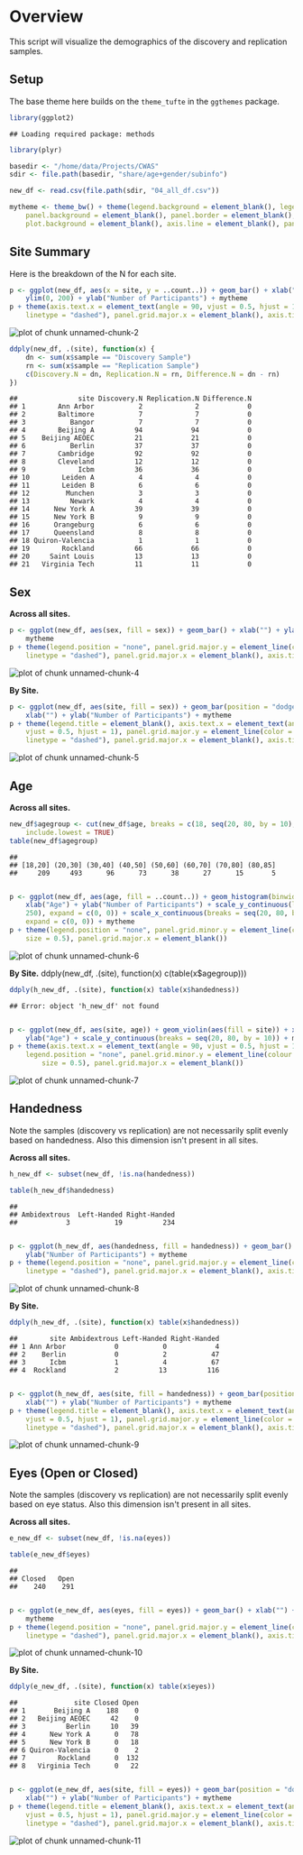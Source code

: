 # Overview

This script will visualize the demographics of the discovery and replication samples.

## Setup

The base theme here builds on the `theme_tufte` in the `ggthemes` package.


```r
library(ggplot2)
```

```
## Loading required package: methods
```

```r
library(plyr)

basedir <- "/home/data/Projects/CWAS"
sdir <- file.path(basedir, "share/age+gender/subinfo")

new_df <- read.csv(file.path(sdir, "04_all_df.csv"))

mytheme <- theme_bw() + theme(legend.background = element_blank(), legend.key = element_blank(), 
    panel.background = element_blank(), panel.border = element_blank(), strip.background = element_blank(), 
    plot.background = element_blank(), axis.line = element_blank(), panel.grid.minor = element_blank())
```


## Site Summary

Here is the breakdown of the N for each site.


```r
p <- ggplot(new_df, aes(x = site, y = ..count..)) + geom_bar() + xlab("") + 
    ylim(0, 200) + ylab("Number of Participants") + mytheme
p + theme(axis.text.x = element_text(angle = 90, vjust = 0.5, hjust = 1), panel.grid.major.y = element_line(color = "grey90", 
    linetype = "dashed"), panel.grid.major.x = element_blank(), axis.ticks.x = element_blank())
```

![plot of chunk unnamed-chunk-2](figure/unnamed-chunk-2.png) 



```r
ddply(new_df, .(site), function(x) {
    dn <- sum(x$sample == "Discovery Sample")
    rn <- sum(x$sample == "Replication Sample")
    c(Discovery.N = dn, Replication.N = rn, Difference.N = dn - rn)
})
```

```
##               site Discovery.N Replication.N Difference.N
## 1        Ann Arbor           2             2            0
## 2        Baltimore           7             7            0
## 3           Bangor           7             7            0
## 4        Beijing A          94            94            0
## 5    Beijing AEOEC          21            21            0
## 6           Berlin          37            37            0
## 7        Cambridge          92            92            0
## 8        Cleveland          12            12            0
## 9             Icbm          36            36            0
## 10        Leiden A           4             4            0
## 11        Leiden B           6             6            0
## 12         Munchen           3             3            0
## 13          Newark           4             4            0
## 14      New York A          39            39            0
## 15      New York B           9             9            0
## 16      Orangeburg           6             6            0
## 17      Queensland           8             8            0
## 18 Quiron-Valencia           1             1            0
## 19        Rockland          66            66            0
## 20     Saint Louis          13            13            0
## 21   Virginia Tech          11            11            0
```


## Sex

**Across all sites.**


```r
p <- ggplot(new_df, aes(sex, fill = sex)) + geom_bar() + xlab("") + ylab("Number of Participants") + 
    mytheme
p + theme(legend.position = "none", panel.grid.major.y = element_line(color = "grey90", 
    linetype = "dashed"), panel.grid.major.x = element_blank(), axis.ticks.x = element_blank())
```

![plot of chunk unnamed-chunk-4](figure/unnamed-chunk-4.png) 


**By Site.**


```r
p <- ggplot(new_df, aes(site, fill = sex)) + geom_bar(position = "dodge") + 
    xlab("") + ylab("Number of Participants") + mytheme
p + theme(legend.title = element_blank(), axis.text.x = element_text(angle = 90, 
    vjust = 0.5, hjust = 1), panel.grid.major.y = element_line(color = "grey90", 
    linetype = "dashed"), panel.grid.major.x = element_blank(), axis.ticks.x = element_blank())
```

![plot of chunk unnamed-chunk-5](figure/unnamed-chunk-5.png) 


## Age

**Across all sites.**


```r
new_df$agegroup <- cut(new_df$age, breaks = c(18, seq(20, 80, by = 10), 85), 
    include.lowest = TRUE)
table(new_df$agegroup)
```

```
## 
## [18,20] (20,30] (30,40] (40,50] (50,60] (60,70] (70,80] (80,85] 
##     209     493      96      73      38      27      15       5
```

```r

p <- ggplot(new_df, aes(age, fill = ..count..)) + geom_histogram(binwidth = 2) + 
    xlab("Age") + ylab("Number of Participants") + scale_y_continuous(limits = c(0, 
    250), expand = c(0, 0)) + scale_x_continuous(breaks = seq(20, 80, by = 20), 
    expand = c(0, 0)) + mytheme
p + theme(legend.position = "none", panel.grid.minor.y = element_line(colour = "grey98", 
    size = 0.5), panel.grid.major.x = element_blank())
```

![plot of chunk unnamed-chunk-6](figure/unnamed-chunk-6.png) 


**By Site.**
ddply(new_df, .(site), function(x) c(table(x$agegroup)))


```r
ddply(h_new_df, .(site), function(x) table(x$handedness))
```

```
## Error: object 'h_new_df' not found
```

```r

p <- ggplot(new_df, aes(site, age)) + geom_violin(aes(fill = site)) + xlab("") + 
    ylab("Age") + scale_y_continuous(breaks = seq(20, 80, by = 10)) + mytheme
p + theme(axis.text.x = element_text(angle = 90, vjust = 0.5, hjust = 1), axis.ticks.x = element_blank(), 
    legend.position = "none", panel.grid.minor.y = element_line(colour = "grey98", 
        size = 0.5), panel.grid.major.x = element_blank())
```

![plot of chunk unnamed-chunk-7](figure/unnamed-chunk-7.png) 


## Handedness

Note the samples (discovery vs replication) are not necessarily split evenly based on handedness. Also this dimension isn't present in all sites.

**Across all sites.**


```r
h_new_df <- subset(new_df, !is.na(handedness))

table(h_new_df$handedness)
```

```
## 
## Ambidextrous  Left-Handed Right-Handed 
##            3           19          234
```

```r

p <- ggplot(h_new_df, aes(handedness, fill = handedness)) + geom_bar() + xlab("") + 
    ylab("Number of Participants") + mytheme
p + theme(legend.position = "none", panel.grid.major.y = element_line(color = "grey90", 
    linetype = "dashed"), panel.grid.major.x = element_blank(), axis.ticks.x = element_blank())
```

![plot of chunk unnamed-chunk-8](figure/unnamed-chunk-8.png) 


**By Site.**


```r
ddply(h_new_df, .(site), function(x) table(x$handedness))
```

```
##        site Ambidextrous Left-Handed Right-Handed
## 1 Ann Arbor            0           0            4
## 2    Berlin            0           2           47
## 3      Icbm            1           4           67
## 4  Rockland            2          13          116
```

```r

p <- ggplot(h_new_df, aes(site, fill = handedness)) + geom_bar(position = "dodge") + 
    xlab("") + ylab("Number of Participants") + mytheme
p + theme(legend.title = element_blank(), axis.text.x = element_text(angle = 90, 
    vjust = 0.5, hjust = 1), panel.grid.major.y = element_line(color = "grey90", 
    linetype = "dashed"), panel.grid.major.x = element_blank(), axis.ticks.x = element_blank())
```

![plot of chunk unnamed-chunk-9](figure/unnamed-chunk-9.png) 


## Eyes (Open or Closed)

Note the samples (discovery vs replication) are not necessarily split evenly based on eye status. Also this dimension isn't present in all sites.

**Across all sites.**


```r
e_new_df <- subset(new_df, !is.na(eyes))

table(e_new_df$eyes)
```

```
## 
## Closed   Open 
##    240    291
```

```r

p <- ggplot(e_new_df, aes(eyes, fill = eyes)) + geom_bar() + xlab("") + ylab("Number of Participants") + 
    mytheme
p + theme(legend.position = "none", panel.grid.major.y = element_line(color = "grey90", 
    linetype = "dashed"), panel.grid.major.x = element_blank(), axis.ticks.x = element_blank())
```

![plot of chunk unnamed-chunk-10](figure/unnamed-chunk-10.png) 


**By Site.**


```r
ddply(e_new_df, .(site), function(x) table(x$eyes))
```

```
##              site Closed Open
## 1       Beijing A    188    0
## 2   Beijing AEOEC     42    0
## 3          Berlin     10   39
## 4      New York A      0   78
## 5      New York B      0   18
## 6 Quiron-Valencia      0    2
## 7        Rockland      0  132
## 8   Virginia Tech      0   22
```

```r

p <- ggplot(e_new_df, aes(site, fill = eyes)) + geom_bar(position = "dodge") + 
    xlab("") + ylab("Number of Participants") + mytheme
p + theme(legend.title = element_blank(), axis.text.x = element_text(angle = 90, 
    vjust = 0.5, hjust = 1), panel.grid.major.y = element_line(color = "grey90", 
    linetype = "dashed"), panel.grid.major.x = element_blank(), axis.ticks.x = element_blank())
```

![plot of chunk unnamed-chunk-11](figure/unnamed-chunk-11.png) 

